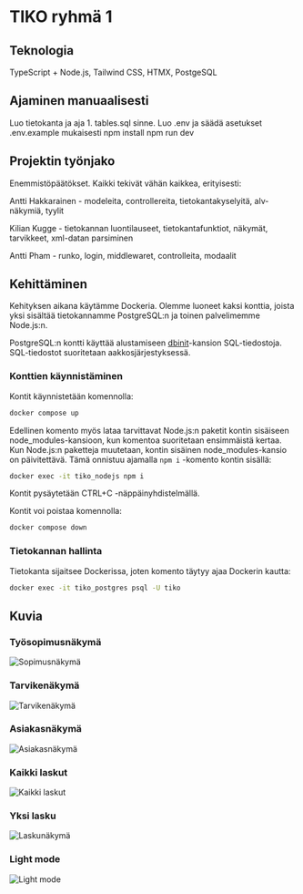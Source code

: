 # TIKO ryhmä 1

## Teknologia

TypeScript + Node.js, Tailwind CSS, HTMX, PostgeSQL

## Ajaminen manuaalisesti

Luo tietokanta ja aja 1. tables.sql sinne.
Luo .env ja säädä asetukset .env.example mukaisesti 
npm install
npm run dev

## Projektin työnjako

Enemmistöpäätökset. Kaikki tekivät vähän kaikkea, erityisesti:

Antti Hakkarainen - modeleita, controllereita, tietokantakyselyitä, alv-näkymiä, tyylit

Kilian Kugge - tietokannan luontilauseet, tietokantafunktiot, näkymät, tarvikkeet, xml-datan parsiminen

Antti Pham - runko, login, middlewaret, controlleita, modaalit

## Kehittäminen

Kehityksen aikana käytämme Dockeria. Olemme luoneet kaksi konttia, joista yksi
sisältää tietokannamme PostgreSQL:n ja toinen palvelimemme Node.js:n.

PostgreSQL:n kontti käyttää alustamiseen [dbinit](./dbinit)-kansion
SQL-tiedostoja. SQL-tiedostot suoritetaan aakkosjärjestyksessä.

### Konttien käynnistäminen

Kontit käynnistetään komennolla:

```bash
docker compose up
```

Edellinen komento myös lataa tarvittavat Node.js:n paketit kontin sisäiseen
node_modules-kansioon, kun komentoa suoritetaan ensimmäistä kertaa.
Kun Node.js:n paketteja muutetaan, kontin sisäinen node_modules-kansio on
päivitettävä. Tämä onnistuu ajamalla `npm i` -komento kontin sisällä:

```bash
docker exec -it tiko_nodejs npm i
```

Kontit pysäytetään CTRL+C -näppäinyhdistelmällä.

Kontit voi poistaa komennolla:

```bash
docker compose down
```

### Tietokannan hallinta

Tietokanta sijaitsee Dockerissa, joten komento täytyy ajaa Dockerin kautta:

```bash
docker exec -it tiko_postgres psql -U tiko
```

## Kuvia

### Työsopimusnäkymä
![Sopimusnäkymä](/doc/kuva01.png?raw=true "Työsopimusnäkymä")

### Tarvikenäkymä
![Tarvikenäkymä](/doc/kuva02.png?raw=true "Tarvikenäkymä")

### Asiakasnäkymä
![Asiakasnäkymä](/doc/kuva03.png?raw=true "Asiakasnäkymä")

### Kaikki laskut
![Kaikki laskut](/doc/kuva04.png?raw=true "Kaikki laskut")

### Yksi lasku
![Laskunäkymä](/doc/kuva06.png?raw=true "Yksi lasku")

### Light mode
![Light mode](/doc/kuva05.png?raw=true "Light mode")